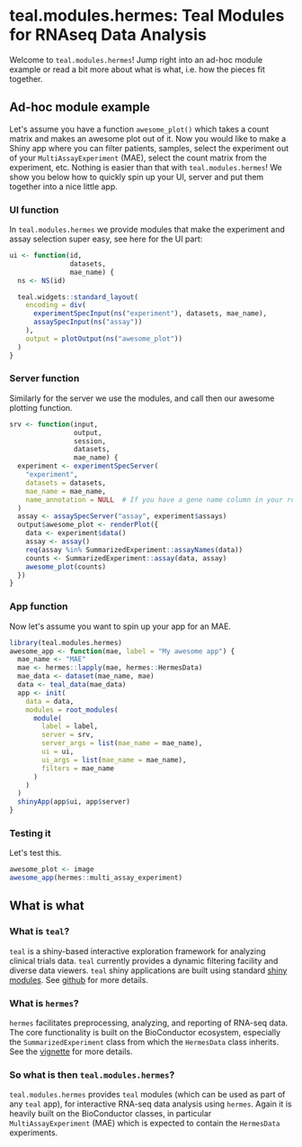 # teal.modules.hermes: Teal Modules for RNAseq Data Analysis

Welcome to `teal.modules.hermes`! Jump right into an ad-hoc module example or read a bit more about what is what, i.e. how the pieces fit together.

## Ad-hoc module example

Let's assume you have a function `awesome_plot()` which takes a count matrix and makes an awesome plot out of it. Now you would like to make a Shiny app where you can filter patients, samples, select the experiment out of your `MultiAssayExperiment` (MAE), select the count matrix from the experiment, etc.
Nothing is easier than that with `teal.modules.hermes`!
We show you below how to quickly spin up your UI, server and put them together into a nice little app.

### UI function

In `teal.modules.hermes` we provide modules that make the experiment and assay
selection super easy, see here for the UI part:

```r
ui <- function(id,
               datasets,
               mae_name) {
  ns <- NS(id)

  teal.widgets::standard_layout(
    encoding = div(
      experimentSpecInput(ns("experiment"), datasets, mae_name),
      assaySpecInput(ns("assay"))
    ),
    output = plotOutput(ns("awesome_plot"))
  )
}
```

### Server function

Similarly for the server we use the modules, and call then our awesome plotting function.

```r
srv <- function(input,
                output,
                session,
                datasets,
                mae_name) {
  experiment <- experimentSpecServer(
    "experiment",
    datasets = datasets,
    mae_name = mae_name,
    name_annotation = NULL  # If you have a gene name column in your rowData, can specify here.
  )
  assay <- assaySpecServer("assay", experiment$assays)
  output$awesome_plot <- renderPlot({
    data <- experiment$data()
    assay <- assay()
    req(assay %in% SummarizedExperiment::assayNames(data))
    counts <- SummarizedExperiment::assay(data, assay)
    awesome_plot(counts)
  })
}
```

### App function

Now let's assume you want to spin up your app for an MAE.

```r
library(teal.modules.hermes)
awesome_app <- function(mae, label = "My awesome app") {
  mae_name <- "MAE"
  mae <- hermes::lapply(mae, hermes::HermesData)
  mae_data <- dataset(mae_name, mae)
  data <- teal_data(mae_data)
  app <- init(
    data = data,
    modules = root_modules(
      module(
        label = label,
        server = srv,
        server_args = list(mae_name = mae_name),
        ui = ui,
        ui_args = list(mae_name = mae_name),
        filters = mae_name
      )
    )
  )
  shinyApp(app$ui, app$server)
}
```

### Testing it

Let's test this.

```r
awesome_plot <- image
awesome_app(hermes::multi_assay_experiment)
```

## What is what

### What is `teal`?

`teal` is a shiny-based interactive exploration framework for analyzing clinical trials data. `teal` currently provides a dynamic filtering facility and diverse data viewers. `teal` shiny applications are built using standard [shiny modules](https://shiny.rstudio.com/articles/modules.html).
See [github](https://github.com/insightsengineering/teal) for more details.

### What is `hermes`?

`hermes` facilitates preprocessing, analyzing, and reporting of RNA-seq data.
The core functionality is built on the BioConductor ecosystem, especially the `SummarizedExperiment` class from which the `HermesData` class inherits.
See the [vignette](https://insightsengineering.github.io/hermes/articles/introduction.html) for more details.

### So what is then `teal.modules.hermes`?

`teal.modules.hermes` provides `teal` modules (which can be used as part of any `teal` app), for interactive RNA-seq data analysis using `hermes`. Again it is heavily built on the BioConductor classes, in particular `MultiAssayExperiment` (MAE) which is expected to contain the `HermesData` experiments.

